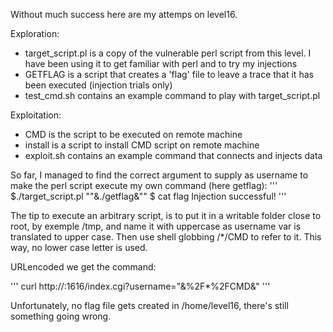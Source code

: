 Without much success here are my attemps on level16.

Exploration:
* target_script.pl is a copy of the vulnerable perl script from this level. I have been using it to get familiar with perl and to try my injections
* GETFLAG is a script that creates a 'flag' file to leave a trace that it has been executed (injection trials only)
* test_cmd.sh contains an example command to play with target_script.pl

Exploitation:
* CMD is the script to be executed on remote machine 
* install is a script to install CMD script on remote machine
* exploit.sh contains an example command that connects and injects data 

So far, I managed to find the correct argument to supply as username to make the perl script execute my own command (here getflag):
'''
$./target_script.pl "\"&./getflag&\""
$ cat flag
Injection successful!
'''

The tip to execute an arbitrary script, is to put it in a writable folder close to root, by exemple /tmp, and name it with uppercase as username var is translated to upper case.
Then use shell globbing  /*/CMD to refer to it. This way, no lower case letter is used.

URLencoded we get the command:

'''
curl http://<nebula machine>:1616/index.cgi?username="&%2F*%2FCMD&"
'''

Unfortunately, no flag file gets created in /home/level16, there's still something going wrong.



